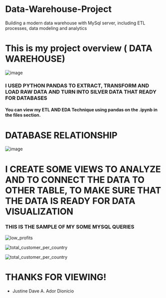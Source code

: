 # Data-Warehouse-Project
Building a modern data warehouse with MySql server, including ETL processes, data modeling and analytics



# This is my project overview ( DATA WAREHOUSE)


![image](https://github.com/user-attachments/assets/7e834c17-6842-4e22-83ef-9929b3574e71)


<H3> I USED PYTHON PANDAS TO EXTRACT, TRANSFORM AND LOAD  RAW DATA AND TURN INTO SILVER DATA THAT READY FOR DATABASES</H3>

<H4> You can view  my ETL AND EDA Technique using pandas on the .ipynb in the files section.</H4>














# DATABASE RELATIONSHIP


![image](https://github.com/user-attachments/assets/6022b145-29d5-4c27-a98a-3b917503b8a4)


# I CREATE SOME VIEWS TO ANALYZE AND TO CONNECT THE DATA TO OTHER TABLE,  TO MAKE SURE THAT THE DATA IS READY FOR DATA VISUALIZATION

<H3> THIS IS THE SAMPLE OF MY SOME MYSQL QUERIES </H3>




![low_profits](https://github.com/user-attachments/assets/9c6c83a0-8a96-4805-a866-4dd10712023f)




![total_customer_per_country](https://github.com/user-attachments/assets/bbef4c63-6a24-4c4c-abed-fedb9e1e8619)





![total_customer_per_country](https://github.com/user-attachments/assets/b3d378a8-299f-4e54-b0d7-d61668c9cdcf)




# THANKS FOR VIEWING!



- Justine Dave A. Ador Dionicio







